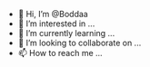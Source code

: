 - 👋 Hi, I’m @Boddaa
- 👀 I’m interested in ...
- 🌱 I’m currently learning ...
- 💞️ I’m looking to collaborate on ...
- 📫 How to reach me ...

<!---
Boddaa/Boddaa is a ✨ special ✨ repository because its `README.md` (this file) appears on your GitHub profile.
You can click the Preview link to take a look at your changes.
--->
